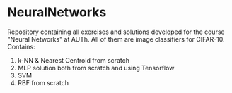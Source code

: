 # NeuralNetworks
Repository containing all exercises and solutions developed for the course "Neural Networks" at AUTh. All of them are image classifiers for CIFAR-10.
Contains: 
1. k-NN & Nearest Centroid from scratch
2. MLP solution both from scratch and using Tensorflow
3. SVM
4. RBF from scratch
